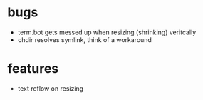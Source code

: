 # bugs

* term.bot gets messed up when resizing (shrinking) veritcally
* chdir resolves symlink, think of a workaround

# features

* text reflow on resizing
